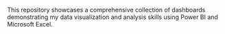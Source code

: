 This repository showcases a comprehensive collection of dashboards demonstrating my data visualization and analysis skills using Power BI and Microsoft Excel.
